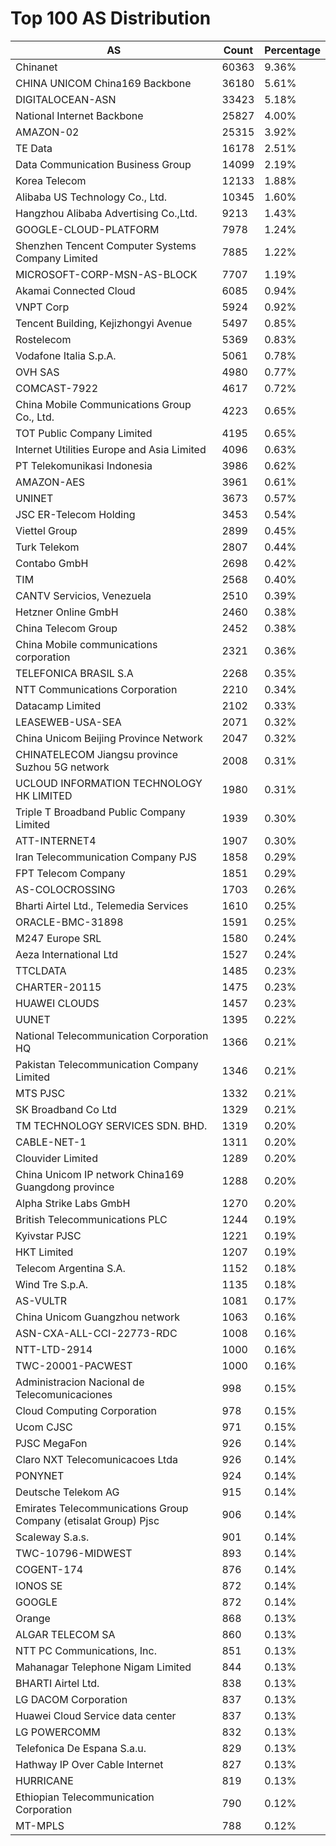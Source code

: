 # Top 100 AS Distribution
| AS | Count | Percentage |
|----|----|----|
| Chinanet | 60363 | 9.36% |
| CHINA UNICOM China169 Backbone | 36180 | 5.61% |
| DIGITALOCEAN-ASN | 33423 | 5.18% |
| National Internet Backbone | 25827 | 4.00% |
| AMAZON-02 | 25315 | 3.92% |
| TE Data | 16178 | 2.51% |
| Data Communication Business Group | 14099 | 2.19% |
| Korea Telecom | 12133 | 1.88% |
| Alibaba US Technology Co., Ltd. | 10345 | 1.60% |
| Hangzhou Alibaba Advertising Co.,Ltd. | 9213 | 1.43% |
| GOOGLE-CLOUD-PLATFORM | 7978 | 1.24% |
| Shenzhen Tencent Computer Systems Company Limited | 7885 | 1.22% |
| MICROSOFT-CORP-MSN-AS-BLOCK | 7707 | 1.19% |
| Akamai Connected Cloud | 6085 | 0.94% |
| VNPT Corp | 5924 | 0.92% |
| Tencent Building, Kejizhongyi Avenue | 5497 | 0.85% |
| Rostelecom | 5369 | 0.83% |
| Vodafone Italia S.p.A. | 5061 | 0.78% |
| OVH SAS | 4980 | 0.77% |
| COMCAST-7922 | 4617 | 0.72% |
| China Mobile Communications Group Co., Ltd. | 4223 | 0.65% |
| TOT Public Company Limited | 4195 | 0.65% |
| Internet Utilities Europe and Asia Limited | 4096 | 0.63% |
| PT Telekomunikasi Indonesia | 3986 | 0.62% |
| AMAZON-AES | 3961 | 0.61% |
| UNINET | 3673 | 0.57% |
| JSC ER-Telecom Holding | 3453 | 0.54% |
| Viettel Group | 2899 | 0.45% |
| Turk Telekom | 2807 | 0.44% |
| Contabo GmbH | 2698 | 0.42% |
| TIM | 2568 | 0.40% |
| CANTV Servicios, Venezuela | 2510 | 0.39% |
| Hetzner Online GmbH | 2460 | 0.38% |
| China Telecom Group | 2452 | 0.38% |
| China Mobile communications corporation | 2321 | 0.36% |
| TELEFONICA BRASIL S.A | 2268 | 0.35% |
| NTT Communications Corporation | 2210 | 0.34% |
| Datacamp Limited | 2102 | 0.33% |
| LEASEWEB-USA-SEA | 2071 | 0.32% |
| China Unicom Beijing Province Network | 2047 | 0.32% |
| CHINATELECOM Jiangsu province Suzhou 5G network | 2008 | 0.31% |
| UCLOUD INFORMATION TECHNOLOGY HK LIMITED | 1980 | 0.31% |
| Triple T Broadband Public Company Limited | 1939 | 0.30% |
| ATT-INTERNET4 | 1907 | 0.30% |
| Iran Telecommunication Company PJS | 1858 | 0.29% |
| FPT Telecom Company | 1851 | 0.29% |
| AS-COLOCROSSING | 1703 | 0.26% |
| Bharti Airtel Ltd., Telemedia Services | 1610 | 0.25% |
| ORACLE-BMC-31898 | 1591 | 0.25% |
| M247 Europe SRL | 1580 | 0.24% |
| Aeza International Ltd | 1527 | 0.24% |
| TTCLDATA | 1485 | 0.23% |
| CHARTER-20115 | 1475 | 0.23% |
| HUAWEI CLOUDS | 1457 | 0.23% |
| UUNET | 1395 | 0.22% |
| National Telecommunication Corporation HQ | 1366 | 0.21% |
| Pakistan Telecommunication Company Limited | 1346 | 0.21% |
| MTS PJSC | 1332 | 0.21% |
| SK Broadband Co Ltd | 1329 | 0.21% |
| TM TECHNOLOGY SERVICES SDN. BHD. | 1319 | 0.20% |
| CABLE-NET-1 | 1311 | 0.20% |
| Clouvider Limited | 1289 | 0.20% |
| China Unicom IP network China169 Guangdong province | 1288 | 0.20% |
| Alpha Strike Labs GmbH | 1270 | 0.20% |
| British Telecommunications PLC | 1244 | 0.19% |
| Kyivstar PJSC | 1221 | 0.19% |
| HKT Limited | 1207 | 0.19% |
| Telecom Argentina S.A. | 1152 | 0.18% |
| Wind Tre S.p.A. | 1135 | 0.18% |
| AS-VULTR | 1081 | 0.17% |
| China Unicom Guangzhou network | 1063 | 0.16% |
| ASN-CXA-ALL-CCI-22773-RDC | 1008 | 0.16% |
| NTT-LTD-2914 | 1000 | 0.16% |
| TWC-20001-PACWEST | 1000 | 0.16% |
| Administracion Nacional de Telecomunicaciones | 998 | 0.15% |
| Cloud Computing Corporation | 978 | 0.15% |
| Ucom CJSC | 971 | 0.15% |
| PJSC MegaFon | 926 | 0.14% |
| Claro NXT Telecomunicacoes Ltda | 926 | 0.14% |
| PONYNET | 924 | 0.14% |
| Deutsche Telekom AG | 915 | 0.14% |
| Emirates Telecommunications Group Company (etisalat Group) Pjsc | 906 | 0.14% |
| Scaleway S.a.s. | 901 | 0.14% |
| TWC-10796-MIDWEST | 893 | 0.14% |
| COGENT-174 | 876 | 0.14% |
| IONOS SE | 872 | 0.14% |
| GOOGLE | 872 | 0.14% |
| Orange | 868 | 0.13% |
| ALGAR TELECOM SA | 860 | 0.13% |
| NTT PC Communications, Inc. | 851 | 0.13% |
| Mahanagar Telephone Nigam Limited | 844 | 0.13% |
| BHARTI Airtel Ltd. | 838 | 0.13% |
| LG DACOM Corporation | 837 | 0.13% |
| Huawei Cloud Service data center | 837 | 0.13% |
| LG POWERCOMM | 832 | 0.13% |
| Telefonica De Espana S.a.u. | 829 | 0.13% |
| Hathway IP Over Cable Internet | 827 | 0.13% |
| HURRICANE | 819 | 0.13% |
| Ethiopian Telecommunication Corporation | 790 | 0.12% |
| MT-MPLS | 788 | 0.12% |
